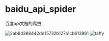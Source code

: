# baidu_api_spider
百度api文档的爬虫


![2ab8d388442dd15732b127a1cb613991](https://github.com/wabshs/baidu_api_spider/assets/87225821/0c29873b-84dd-4191-80d7-3d3eb48e42f3)
![taffy]([https://cn.bing.com/images/search?view=detailV2&ccid=a9G8e6Yf&id=01A51FD3BAD08276FD464F60AA77DB9BC4D36A54&thid=OIP.a9G8e6Yf8izBRsGIauDodgHaHa&mediaurl=https%3a%2f%2fi0.hdslb.com%2fbfs%2farticle%2fa48e5d14f955a485aa3135667b3dd55ee7415c19.png&exph=648&expw=648&q=%e6%b0%b8%e9%9b%8f%e5%a1%94%e8%8f%b2&simid=608011208973358604&FORM=IRPRST&ck=9E6FCD1D2AD7D93D058B15FD919BDAE0&selectedIndex=113](https://cn.bing.com/images/search?view=detailV2&ccid=mtHSPw0n&id=68110429EAC4D92C0C1820262473A6466A5D8047&thid=OIP.mtHSPw0nK9yk2XFwmIL8ZwAAAA&mediaurl=https%3a%2f%2fwww.danmuxiu.cn%2fuploads%2fallimg%2f220521%2f1-220521033322408.jpg&exph=400&expw=400&q=%e6%b0%b8%e9%9b%8f%e5%a1%94%e8%8f%b2&simid=608033658779478159&FORM=IRPRST&ck=4EB6AA8807D63625A66BD9856B450332&selectedIndex=21)https://cn.bing.com/images/search?view=detailV2&ccid=mtHSPw0n&id=68110429EAC4D92C0C1820262473A6466A5D8047&thid=OIP.mtHSPw0nK9yk2XFwmIL8ZwAAAA&mediaurl=https%3a%2f%2fwww.danmuxiu.cn%2fuploads%2fallimg%2f220521%2f1-220521033322408.jpg&exph=400&expw=400&q=%e6%b0%b8%e9%9b%8f%e5%a1%94%e8%8f%b2&simid=608033658779478159&FORM=IRPRST&ck=4EB6AA8807D63625A66BD9856B450332&selectedIndex=21)
